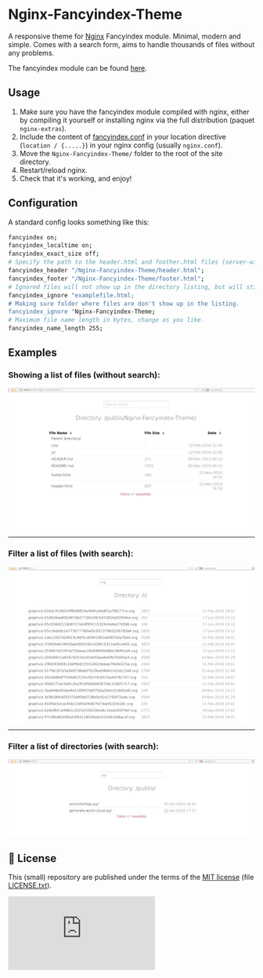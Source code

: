 # Nginx-Fancyindex-Theme
A responsive theme for [Nginx](https://www.nginx.com/) Fancyindex module. Minimal, modern and simple.
Comes with a search form, aims to handle thousands of files without any problems.

The fancyindex module can be found [here](https://github.com/aperezdc/ngx-fancyindex).

## Usage

1. Make sure you have the fancyindex module compiled with nginx, either by compiling it yourself or installing nginx via the full distribution (paquet ``nginx-extras``).
2. Include the content of [fancyindex.conf](fancyindex.conf) in your location directive (``location / {.....}``) in your nginx config (usually ``nginx.conf``).
3. Move the ``Nginx-Fancyindex-Theme/`` folder to the root of the site directory.
4. Restart/reload nginx.
5. Check that it's working, and enjoy!

## Configuration

A standard config looks something like this:

```bash
fancyindex on;
fancyindex_localtime on;
fancyindex_exact_size off;
# Specify the path to the header.html and foother.html files (server-wise)
fancyindex_header "/Nginx-Fancyindex-Theme/header.html";
fancyindex_footer "/Nginx-Fancyindex-Theme/footer.html";
# Ignored files will not show up in the directory listing, but will still be public.
fancyindex_ignore "examplefile.html;
# Making sure folder where files are don't show up in the listing.
fancyindex_ignore "Nginx-Fancyindex-Theme;
# Maximum file name length in bytes, change as you like.
fancyindex_name_length 255;
```

## Examples
### Showing a list of files (without search):
![Demo #2](Nginx-Fancyindex-Theme__example2.png "Example of Nginx-Fancyindex-Theme")

---

### Filter a list of files (with search):
![Demo #1](Nginx-Fancyindex-Theme__example1.png "Example of Nginx-Fancyindex-Theme")

---

### Filter a list of directories (with search):
![Demo #3](Nginx-Fancyindex-Theme__example3.png "Example of Nginx-Fancyindex-Theme")

## :scroll: License
This (small) repository are published under the terms of the [MIT license](http://lbesson.mit-license.org/) (file [LICENSE.txt](LICENSE.txt)).

[![Analytics](https://ga-beacon.appspot.com/UA-38514290-17/github.com/Naereen/Nginx-Fancyindex-Theme/README.md?pixel)](https://github.com/Naereen/Nginx-Fancyindex-Theme/)
